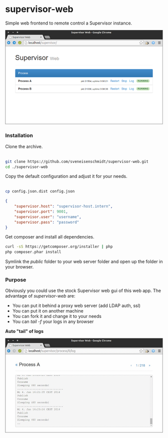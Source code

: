 supervisor-web
===============

Simple web frontend to remote control a Supervisor instance.

![Index](/doc/index.png?raw=true "Index")



### Installation

Clone the archive. 
```bash

git clone https://github.com/sveneisenschmidt/supervisor-web.git
cd ./supervisor-web
```

Copy the default configuration and adjust it for your needs.
```bash

cp config.json.dist config.json
```
```json
{
    "supervisor.host": "supervisor-host.intern",
    "supervisor.port": 9001,
    "supervisor.user": "username",
    "supervisor.pass": "password"
}
```

Get composer and install all dependencies.
```bash
curl -sS https://getcomposer.org/installer | php
php composer.phar install
```

Symlink the *public* folder to your web server folder and open up the folder in your browser.

### Purpose

Obviously you could use the stock Supervisor web gui of this web app.
The advantage of *supervisor-web* are:

* You can put it behind a proxy web server (add LDAP auth, ssl)
* You can put it on another machine
* You can fork it and change it to your needs
* You can *tail -f* your logs in any browser


**Auto "tail" of logs**

![Log file viewer](/doc/process_log.gif?raw=true "Log file viewer")

